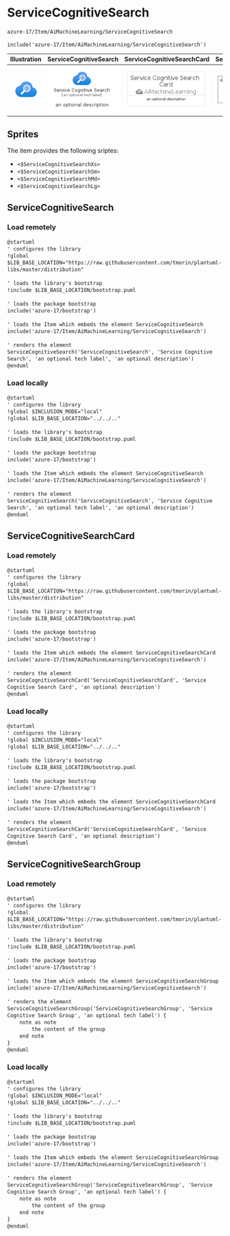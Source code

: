 # ServiceCognitiveSearch


```text
azure-17/Item/AiMachineLearning/ServiceCognitiveSearch
```

```text
include('azure-17/Item/AiMachineLearning/ServiceCognitiveSearch')
```



| Illustration | ServiceCognitiveSearch | ServiceCognitiveSearchCard | ServiceCognitiveSearchGroup |
| :---: | :---: | :---: | :---: |
| ![illustration for Illustration](../../../azure-17/Item/AiMachineLearning/ServiceCognitiveSearch.png) | ![illustration for ServiceCognitiveSearch](../../../azure-17/Item/AiMachineLearning/ServiceCognitiveSearch.Local.png) | ![illustration for ServiceCognitiveSearchCard](../../../azure-17/Item/AiMachineLearning/ServiceCognitiveSearchCard.Local.png) | ![illustration for ServiceCognitiveSearchGroup](../../../azure-17/Item/AiMachineLearning/ServiceCognitiveSearchGroup.Local.png) |



## Sprites
The item provides the following sriptes:

- `<$ServiceCognitiveSearchXs>`
- `<$ServiceCognitiveSearchSm>`
- `<$ServiceCognitiveSearchMd>`
- `<$ServiceCognitiveSearchLg>`





## ServiceCognitiveSearch

### Load remotely
```plantuml
@startuml
' configures the library
!global $LIB_BASE_LOCATION="https://raw.githubusercontent.com/tmorin/plantuml-libs/master/distribution"

' loads the library's bootstrap
!include $LIB_BASE_LOCATION/bootstrap.puml

' loads the package bootstrap
include('azure-17/bootstrap')

' loads the Item which embeds the element ServiceCognitiveSearch
include('azure-17/Item/AiMachineLearning/ServiceCognitiveSearch')

' renders the element
ServiceCognitiveSearch('ServiceCognitiveSearch', 'Service Cognitive Search', 'an optional tech label', 'an optional description')
@enduml
```

### Load locally
```plantuml
@startuml
' configures the library
!global $INCLUSION_MODE="local"
!global $LIB_BASE_LOCATION="../../.."

' loads the library's bootstrap
!include $LIB_BASE_LOCATION/bootstrap.puml

' loads the package bootstrap
include('azure-17/bootstrap')

' loads the Item which embeds the element ServiceCognitiveSearch
include('azure-17/Item/AiMachineLearning/ServiceCognitiveSearch')

' renders the element
ServiceCognitiveSearch('ServiceCognitiveSearch', 'Service Cognitive Search', 'an optional tech label', 'an optional description')
@enduml
```

## ServiceCognitiveSearchCard

### Load remotely
```plantuml
@startuml
' configures the library
!global $LIB_BASE_LOCATION="https://raw.githubusercontent.com/tmorin/plantuml-libs/master/distribution"

' loads the library's bootstrap
!include $LIB_BASE_LOCATION/bootstrap.puml

' loads the package bootstrap
include('azure-17/bootstrap')

' loads the Item which embeds the element ServiceCognitiveSearchCard
include('azure-17/Item/AiMachineLearning/ServiceCognitiveSearch')

' renders the element
ServiceCognitiveSearchCard('ServiceCognitiveSearchCard', 'Service Cognitive Search Card', 'an optional description')
@enduml
```

### Load locally
```plantuml
@startuml
' configures the library
!global $INCLUSION_MODE="local"
!global $LIB_BASE_LOCATION="../../.."

' loads the library's bootstrap
!include $LIB_BASE_LOCATION/bootstrap.puml

' loads the package bootstrap
include('azure-17/bootstrap')

' loads the Item which embeds the element ServiceCognitiveSearchCard
include('azure-17/Item/AiMachineLearning/ServiceCognitiveSearch')

' renders the element
ServiceCognitiveSearchCard('ServiceCognitiveSearchCard', 'Service Cognitive Search Card', 'an optional description')
@enduml
```

## ServiceCognitiveSearchGroup

### Load remotely
```plantuml
@startuml
' configures the library
!global $LIB_BASE_LOCATION="https://raw.githubusercontent.com/tmorin/plantuml-libs/master/distribution"

' loads the library's bootstrap
!include $LIB_BASE_LOCATION/bootstrap.puml

' loads the package bootstrap
include('azure-17/bootstrap')

' loads the Item which embeds the element ServiceCognitiveSearchGroup
include('azure-17/Item/AiMachineLearning/ServiceCognitiveSearch')

' renders the element
ServiceCognitiveSearchGroup('ServiceCognitiveSearchGroup', 'Service Cognitive Search Group', 'an optional tech label') {
    note as note
        the content of the group
    end note
}
@enduml
```

### Load locally
```plantuml
@startuml
' configures the library
!global $INCLUSION_MODE="local"
!global $LIB_BASE_LOCATION="../../.."

' loads the library's bootstrap
!include $LIB_BASE_LOCATION/bootstrap.puml

' loads the package bootstrap
include('azure-17/bootstrap')

' loads the Item which embeds the element ServiceCognitiveSearchGroup
include('azure-17/Item/AiMachineLearning/ServiceCognitiveSearch')

' renders the element
ServiceCognitiveSearchGroup('ServiceCognitiveSearchGroup', 'Service Cognitive Search Group', 'an optional tech label') {
    note as note
        the content of the group
    end note
}
@enduml
```

